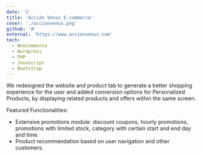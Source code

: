 ```yaml
---
date: '2'
title: 'Acción Venus E-commerce'
cover: './accionvenus.png'
github: '#'
external: 'https://www.accionvenus.com'
tech:
  - WooCommerce
  - Wordpress
  - PHP
  - Javascript
  - Bootstrap
---
```


We redesigned the website and product tab to generate a better shopping experience for the user and added conversion options for Personalized Products, by displaying related products and offers within the same screen.

Featured Functionalities: 
- Extensive promotions module: discount coupons, hourly promotions, promotions with limited stock, category with certain start and end day and time.
- Product recommendation based on user navigation and other customers.
